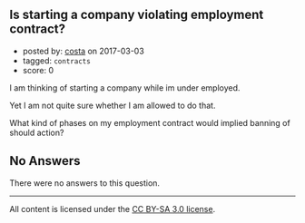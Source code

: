 ## Is starting a company violating employment contract?

- posted by: [costa](https://stackexchange.com/users/10374236/costa) on 2017-03-03
- tagged: `contracts`
- score: 0

I am thinking of starting a company while im under employed.

Yet I am not quite sure whether I am allowed to do that.

What kind of phases on my employment contract would implied banning of should action?

## No Answers

There were no answers to this question.


---

All content is licensed under the [CC BY-SA 3.0 license](https://creativecommons.org/licenses/by-sa/3.0/).
